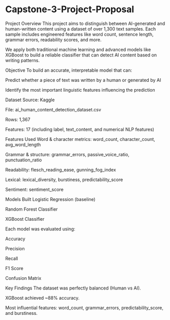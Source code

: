 # Capstone-3-Project-Proposal
Project Overview
This project aims to distinguish between AI-generated and human-written content using a dataset of over 1,300 text samples. Each sample includes engineered features like word count, sentence length, grammar errors, readability scores, and more.

We apply both traditional machine learning and advanced models like XGBoost to build a reliable classifier that can detect AI content based on writing patterns.

Objective
To build an accurate, interpretable model that can:

Predict whether a piece of text was written by a human or generated by AI

Identify the most important linguistic features influencing the prediction

Dataset
Source: Kaggle

File: ai_human_content_detection_dataset.csv

Rows: 1,367

Features: 17 (including label, text_content, and numerical NLP features)

Features Used
Word & character metrics: word_count, character_count, avg_word_length

Grammar & structure: grammar_errors, passive_voice_ratio, punctuation_ratio

Readability: flesch_reading_ease, gunning_fog_index

Lexical: lexical_diversity, burstiness, predictability_score

Sentiment: sentiment_score

Models Built
Logistic Regression (baseline)

Random Forest Classifier

XGBoost Classifier

Each model was evaluated using:

Accuracy

Precision

Recall

F1 Score

Confusion Matrix

Key Findings
The dataset was perfectly balanced (Human vs AI).

XGBoost achieved ~88% accuracy.

Most influential features: word_count, grammar_errors, predictability_score, and burstiness.
